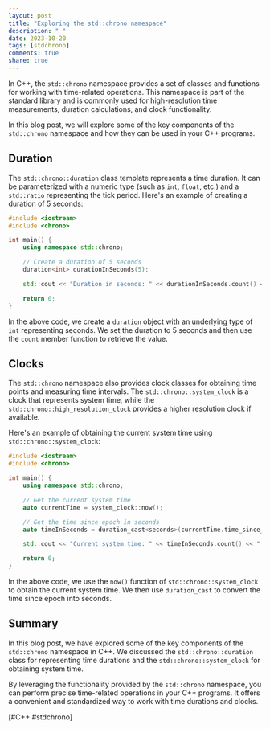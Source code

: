 ```yaml
---
layout: post
title: "Exploring the std::chrono namespace"
description: " "
date: 2023-10-20
tags: [stdchrono]
comments: true
share: true
---
```


In C++, the `std::chrono` namespace provides a set of classes and functions for working with time-related operations. This namespace is part of the standard library and is commonly used for high-resolution time measurements, duration calculations, and clock functionality.

In this blog post, we will explore some of the key components of the `std::chrono` namespace and how they can be used in your C++ programs.

## Duration

The `std::chrono::duration` class template represents a time duration. It can be parameterized with a numeric type (such as `int`, `float`, etc.) and a `std::ratio` representing the tick period. Here's an example of creating a duration of 5 seconds:

```cpp
#include <iostream>
#include <chrono>

int main() {
    using namespace std::chrono;

    // Create a duration of 5 seconds
    duration<int> durationInSeconds(5);

    std::cout << "Duration in seconds: " << durationInSeconds.count() << std::endl;

    return 0;
}
```

In the above code, we create a `duration` object with an underlying type of `int` representing seconds. We set the duration to 5 seconds and then use the `count` member function to retrieve the value.

## Clocks

The `std::chrono` namespace also provides clock classes for obtaining time points and measuring time intervals. The `std::chrono::system_clock` is a clock that represents system time, while the `std::chrono::high_resolution_clock` provides a higher resolution clock if available.

Here's an example of obtaining the current system time using `std::chrono::system_clock`:

```cpp
#include <iostream>
#include <chrono>

int main() {
    using namespace std::chrono;

    // Get the current system time
    auto currentTime = system_clock::now();

    // Get the time since epoch in seconds
    auto timeInSeconds = duration_cast<seconds>(currentTime.time_since_epoch());

    std::cout << "Current system time: " << timeInSeconds.count() << " seconds since epoch" << std::endl;

    return 0;
}
```

In the above code, we use the `now()` function of `std::chrono::system_clock` to obtain the current system time. We then use `duration_cast` to convert the time since epoch into seconds.

## Summary

In this blog post, we have explored some of the key components of the `std::chrono` namespace in C++. We discussed the `std::chrono::duration` class for representing time durations and the `std::chrono::system_clock` for obtaining system time.

By leveraging the functionality provided by the `std::chrono` namespace, you can perform precise time-related operations in your C++ programs. It offers a convenient and standardized way to work with time durations and clocks.

[#C++ #stdchrono]
